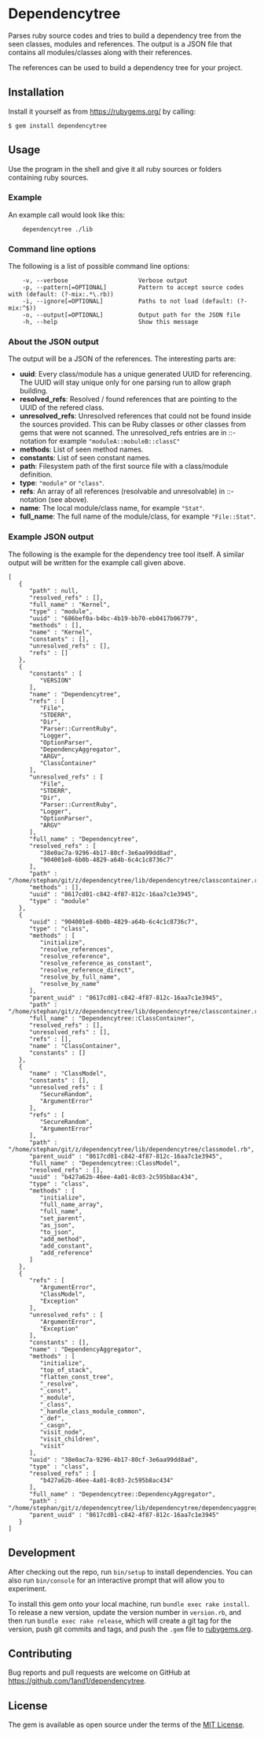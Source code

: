 # Dependencytree

Parses ruby source codes and tries to build a dependency tree from the seen classes, modules and references.
The output is a JSON file that contains all modules/classes along with their references.

The references can be used to build a dependency tree for your project.

## Installation

Install it yourself as from https://rubygems.org/ by calling:

    $ gem install dependencytree

## Usage

Use the program in the shell and give it all ruby sources or folders containing ruby sources.

### Example

An example call would look like this:

        dependencytree ./lib

### Command line options

The following is a list of possible command line options:

        -v, --verbose                    Verbose output
        -p, --pattern[=OPTIONAL]         Pattern to accept source codes with (default: (?-mix:.*\.rb))
        -i, --ignore[=OPTIONAL]          Paths to not load (default: (?-mix:^$))
        -o, --output[=OPTIONAL]          Output path for the JSON file
        -h, --help                       Show this message

### About the JSON output

The output will be a JSON of the references. The interesting parts are:
* **uuid**: Every class/module has a unique generated UUID for referencing. The UUID will stay unique only for one parsing run to allow graph building.
* **resolved_refs**: Resolved / found references that are pointing to the UUID of the refered class.
* **unresolved_refs**: Unresolved references that could not be found inside the sources provided.
  This can be Ruby classes or other classes from gems that were not scanned.
  The unresolved_refs entries are in ::-notation for example `"moduleA::mobuleB::classC"`
* **methods**: List of seen method names.
* **constants**: List of seen constant names.
* **path**: Filesystem path of the first source file with a class/module definition.
* **type**: `"module"` or `"class"`.
* **refs**: An array of all references (resolvable and unresolvable) in ::-notation (see above).
* **name**: The local module/class name, for example `"Stat"`.
* **full_name**: The full name of the module/class, for example `"File::Stat"`.

### Example JSON output

The following is the example for the dependency tree tool itself.
A similar output will be written for the example call given above.

```
[
   {
      "path" : null,
      "resolved_refs" : [],
      "full_name" : "Kernel",
      "type" : "module",
      "uuid" : "686bef0a-b4bc-4b19-bb70-eb0417b06779",
      "methods" : [],
      "name" : "Kernel",
      "constants" : [],
      "unresolved_refs" : [],
      "refs" : []
   },
   {
      "constants" : [
         "VERSION"
      ],
      "name" : "Dependencytree",
      "refs" : [
         "File",
         "STDERR",
         "Dir",
         "Parser::CurrentRuby",
         "Logger",
         "OptionParser",
         "DependencyAggregator",
         "ARGV",
         "ClassContainer"
      ],
      "unresolved_refs" : [
         "File",
         "STDERR",
         "Dir",
         "Parser::CurrentRuby",
         "Logger",
         "OptionParser",
         "ARGV"
      ],
      "full_name" : "Dependencytree",
      "resolved_refs" : [
         "38e0ac7a-9296-4b17-80cf-3e6aa99dd8ad",
         "904001e8-6b0b-4829-a64b-6c4c1c8736c7"
      ],
      "path" : "/home/stephan/git/z/dependencytree/lib/dependencytree/classcontainer.rb",
      "methods" : [],
      "uuid" : "8617cd01-c842-4f87-812c-16aa7c1e3945",
      "type" : "module"
   },
   {
      "uuid" : "904001e8-6b0b-4829-a64b-6c4c1c8736c7",
      "type" : "class",
      "methods" : [
         "initialize",
         "resolve_references",
         "resolve_reference",
         "resolve_reference_as_constant",
         "resolve_reference_direct",
         "resolve_by_full_name",
         "resolve_by_name"
      ],
      "parent_uuid" : "8617cd01-c842-4f87-812c-16aa7c1e3945",
      "path" : "/home/stephan/git/z/dependencytree/lib/dependencytree/classcontainer.rb",
      "full_name" : "Dependencytree::ClassContainer",
      "resolved_refs" : [],
      "unresolved_refs" : [],
      "refs" : [],
      "name" : "ClassContainer",
      "constants" : []
   },
   {
      "name" : "ClassModel",
      "constants" : [],
      "unresolved_refs" : [
         "SecureRandom",
         "ArgumentError"
      ],
      "refs" : [
         "SecureRandom",
         "ArgumentError"
      ],
      "path" : "/home/stephan/git/z/dependencytree/lib/dependencytree/classmodel.rb",
      "parent_uuid" : "8617cd01-c842-4f87-812c-16aa7c1e3945",
      "full_name" : "Dependencytree::ClassModel",
      "resolved_refs" : [],
      "uuid" : "b427a62b-46ee-4a01-8c03-2c595b8ac434",
      "type" : "class",
      "methods" : [
         "initialize",
         "full_name_array",
         "full_name",
         "set_parent",
         "as_json",
         "to_json",
         "add_method",
         "add_constant",
         "add_reference"
      ]
   },
   {
      "refs" : [
         "ArgumentError",
         "ClassModel",
         "Exception"
      ],
      "unresolved_refs" : [
         "ArgumentError",
         "Exception"
      ],
      "constants" : [],
      "name" : "DependencyAggregator",
      "methods" : [
         "initialize",
         "top_of_stack",
         "flatten_const_tree",
         "_resolve",
         "_const",
         "_module",
         "_class",
         "_handle_class_module_common",
         "_def",
         "_casgn",
         "visit_node",
         "visit_children",
         "visit"
      ],
      "uuid" : "38e0ac7a-9296-4b17-80cf-3e6aa99dd8ad",
      "type" : "class",
      "resolved_refs" : [
         "b427a62b-46ee-4a01-8c03-2c595b8ac434"
      ],
      "full_name" : "Dependencytree::DependencyAggregator",
      "path" : "/home/stephan/git/z/dependencytree/lib/dependencytree/dependencyaggregator.rb",
      "parent_uuid" : "8617cd01-c842-4f87-812c-16aa7c1e3945"
   }
]
```

## Development

After checking out the repo, run `bin/setup` to install dependencies. You can also run `bin/console` for an interactive prompt that will allow you to experiment.

To install this gem onto your local machine, run `bundle exec rake install`. To release a new version, update the version number in `version.rb`, and then run `bundle exec rake release`, which will create a git tag for the version, push git commits and tags, and push the `.gem` file to [rubygems.org](https://rubygems.org).

## Contributing

Bug reports and pull requests are welcome on GitHub at https://github.com/1and1/dependencytree.

## License

The gem is available as open source under the terms of the [MIT License](http://opensource.org/licenses/MIT).

